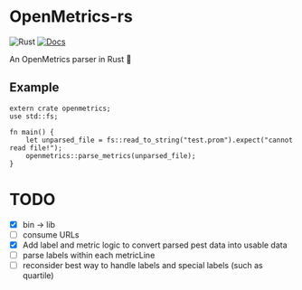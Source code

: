 # OpenMetrics-rs
![Rust](https://github.com/pard68/openmetrics-rs/workflows/Rust/badge.svg?branch=master&event=push)
[![Docs](https://docs.rs/openmetrics/badge.svg)](https://docs.rs/openmetrics)

An OpenMetrics parser in Rust 🦀

## Example

```
extern crate openmetrics;
use std::fs;

fn main() {
    let unparsed_file = fs::read_to_string("test.prom").expect("cannot read file!");
    openmetrics::parse_metrics(unparsed_file);
}
```

# TODO
- [X] bin -> lib
- [ ] consume URLs
- [X] Add label and metric logic to convert parsed pest data into usable data
- [ ] parse labels within each metricLine
- [ ] reconsider best way to handle labels and special labels (such as quartile)
